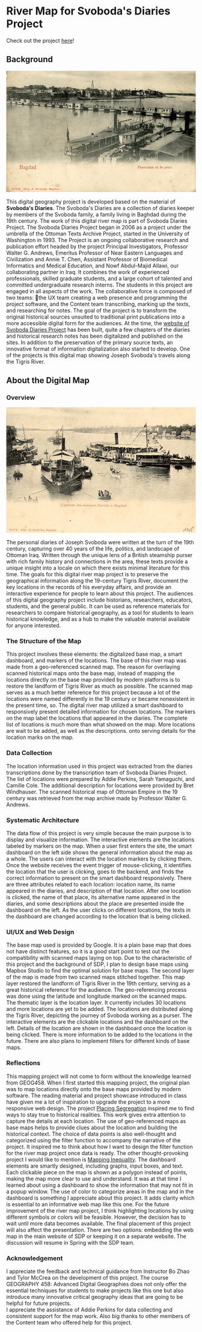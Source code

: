# River Map for Svoboda's Diaries Project

Check out the project [here](https://shi-lin-li.github.io/SDP-mapping/index.html#8/32.674/44.953)!

## Background

![Bagdad](images/bagdad.jpg)

This digital geography project is developed based on the material of **Svoboda's Diaries**. The Svoboda's Diaries are a collection of diaries keeper by members of the Svoboda family, a family living in Baghdad during the 19th century. The work of this digital river map is part of Svoboda Diaries Project. The Svoboda Diaries Project began in 2006 as a project under the umbrella of the Ottoman Texts Archive Project, started in the University of Washington in 1993. The Project is an ongoing collaborative research and publication effort headed by the project Principal Investigators, Professor Walter G. Andrews, Emeritus Professor of Near Eastern Languages and Civilization and Annie T. Chen, Assistant Professor of Biomedical Informatics and Medical Education, and Nowf Abdul-Majid Allawi, our collaborating partner in Iraq. It combines the work of experienced professionals, skilled graduate students, and a large cohort of talented and committed undergraduate research interns. The students in this project are engaged in all aspects of the work. The collaborative force is composed of two teams: the UX team creating a web presence and programming the project software, and the Content team transcribing, marking up the texts, and researching for notes. The goal of the project is to transform the original historical sources unsuited to traditional print publications into a more accessible digital form for the audiences. At the time, the [website of Svoboda Diaries Project]() has been built, quite a few chapters of the diaries and historical research notes has been digitalized and published on the sites. In addition to the preservation of the primary source texts, an innovative format of information digitalization also started to develop. One of the projects is this digital map showing Joseph Svoboda's travels along the Tigris River.

## About the Digital Map

### Overview

![Postcard](images/postcard.jpg)

The personal diaries of Joseph Svoboda were written at the turn of the 19th century, capturing over 40 years of the life, politics, and landscape of Ottoman Iraq. Written through the unique lens of a British steamship purser with rich family history and connections in the area, these texts provide a unique insight into a locale on which there exists minimal literature for this time. The goals for this digital river map project is to preserve the geographical information along the 19-century Tigris River, document the key locations in the records of his everyday affairs, and provide an interactive experience for people to learn about this project. The audiences of this digital geography project include historians, researchers, educators, students, and the general public. It can be used as reference materials for researchers to compare historical geography, as a tool for students to learn historical knowledge, and as a hub to make the valuable material available for anyone interested. 

### The Structure of the Map

This project involves these elements: the digitalized base map, a smart dashboard, and markers of the locations. The base of this river map was made from a geo-referenced scanned map. The reason for overlaying scanned historical maps onto the base map, instead of mapping the locations directly on the base map provided by modern platforms is to restore the landform of Tigris River as much as possible. The scanned map serves as a much better reference for this project because a lot of the locations were named differently in the 19 century or became nonexistent in the present time, so. The digital river map utilized a smart dashboard to responsively present detailed information for chosen locations. The markers on the map label the locations that appeared in the diaries. The complete list of locations is much more than what showed on the map. More locations are wait to be added, as well as the descriptions. onto serving details for the location marks on the map.

### Data Collection

The location information used in this project was extracted from the diaries transcriptions done by the transcription team of Svoboda Diaries Project. The list of locations were prepared by Addie Perkins, Sarah Yamaguchi, and Camille Cole. The additional description for locations were provided by Bret Windhauser. The scanned historical map of Ottoman Empire in the 19 century was retrieved from the map archive made by Professor Walter G. Andrews. 

### Systematic Architecture

The data flow of this project is very simple because the main purpose is to display and visualize information. The interactive elements are the locations labeled by markers on the map. When a user first enters the site, the smart dashboard on the left side shows the general information about the map as a whole. The users can interact with the location markers by clicking them. Once the website receives the event trigger of mouse-clicking, it identifies the location that the user is clicking, goes to the backend, and finds the correct information to present on the smart dashboard responsively. There are three attributes related to each location: location name, its name appeared in the diaries, and description of that location. After one location is clicked, the name of that place, its alternative name appeared in the diaries, and some descriptions about the place are presented inside the dashboard on the left. As the user clicks on different locations, the texts in the dashboard are changed according to the location that is being clicked.

### UI/UX and Web Design

The base map used is provided by Google. It is a plain base map that does not have distinct features, so it is a good start point to test out the compatibility with scanned maps laying on top. Due to the characteristic of this project and the background of SDP, I plan to design base maps using Mapbox Studio to find the optimal solution for base maps. The second layer of the map is made from two scanned maps stitched together. This map layer restored the landform of Tigris River in the 19th century, serving as a great historical reference for the audience. The geo-referencing process was done using the latitude and longitude marked on the scanned maps. The thematic layer is the location layer. It currently includes 30 locations and more locations are yet to be added. The locations are distributed along the Tigris River, depicting the journey of Svoboda working as a purser. The interactive elements are the clickable locations and the dashboard on the left. Details of the location are shown in the dashboard once the location is being clicked. There is more information to be added to the locations in the future. There are also plans to implement filters for different kinds of base maps.

### Reflections

This mapping project will not come to form without the knowledge learned from GEOG458. When I first started this mapping project, the original plan was to map locations directly onto the base maps provided by modern software. The reading material and project showcase introduced in class have given me a lot of inspiration to upgrade the project to a more responsive web design. The project [Placing Segregation](http://dsps.lib.uiowa.edu/placingsegregation/methods/) inspired me to find ways to stay true to historical realities. This work gives extra attention to capture the details at each location. The use of geo-referenced maps as base maps helps to provide clues about the location and building the historical context. The choice of data points is also well-thought and categorized using the filter function to accompany the narrative of the project. It inspired me to think about how I want to design the filter function for the river map project once data is ready. The other thought-provoking project I would like to mention is [Mapping Inequality](https://dsl.richmond.edu/panorama/redlining/#loc=5/39.1/-94.58). The dashboard elements are smartly designed, including graphs, input boxes, and text. Each clickable piece on the map is shown as a polygon instead of points, making the map more clear to use and understand. It was at that time I learned about using a dashboard to show the information that may not fit in a popup window. The use of color to categorize areas in the map and in the dashboard is something I appreciate about this project. It adds clarity which is essential to an informative web map like this one. For the future improvement of the river map project, I think highlighting locations by using different symbols or colors will be feasible. However, the decision has to wait until more data becomes available. The final placement of this project will also affect the presentation. There are two options: embedding the web map in the main website of SDP or keeping it on a separate website. The discussion will resume in Spring with the SDP team. 

### Acknowledgement

I appreciate the feedback and technical guidance from Instructor Bo Zhao and Tylor McCrea on the development of this project. The course GEOGRAPHY 458: Advanced Digital Geographies does not only offer the essential techniques for students to make projects like this one but also introduce many innovative critical geography ideas that are going to be helpful for future projects.
<br>I appreciate the assistance of Addie Perkins for data collecting and consistent support for the map work. Also big thanks to other members of the Content team who offered help for this project.